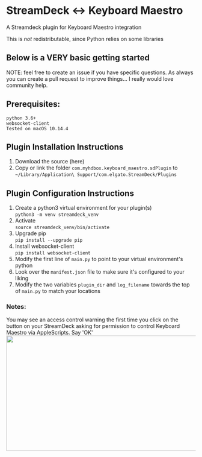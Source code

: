 # StreamDeck <-> Keyboard Maestro
A Streamdeck plugin for Keyboard Maestro integration

This is *not* redistributable, since Python relies on some libraries

## Below is a VERY basic getting started

NOTE: feel free to create an issue if you have specific questions.  As always you can create a pull request to improve things... I really would love community help.

## Prerequisites:

```
python 3.6+
websocket-client
Tested on macOS 10.14.4
```

## Plugin Installation Instructions

1. Download the source (here)
2. Copy or link the folder `com.myhdbox.keyboard_maestro.sdPlugin` to `~/Library/Application\ Support/com.elgato.StreamDeck/Plugins`

## Plugin Configuration Instructions

1. Create a python3 virtual environment for your plugin(s)  
`python3 -m venv streamdeck_venv`
2. Activate  
`source streamdeck_venv/bin/activate`
3. Upgrade pip  
`pip install --upgrade pip`
4. Install websocket-client  
`pip install websocket-client`
5. Modify the first line of `main.py` to point to your virtual environment's python
6. Look over the `manifest.json` file to make sure it's configured to your liking
7. Modify the two variables `plugin_dir` and `log_filename` towards the top of `main.py` to match your locations

### Notes:
You may see an access control warning the first time you click on the button on your StreamDeck asking for permission to control Keyboard Maestro via AppleScripts.  Say 'OK'
<img src="https://user-images.githubusercontent.com/9746310/53302740-64050f80-3816-11e9-8717-1bec1c15faee.png" width="532" height="306">
